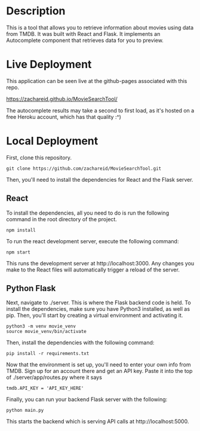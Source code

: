 # Description
This is a tool that allows you to retrieve information about movies using data from TMDB. It was built with React and Flask. It implements an Autocomplete component that retrieves data for you to preview.

# Live Deployment
This application can be seen live at the github-pages associated with this repo. 

https://zachareid.github.io/MovieSearchTool/

The autocomplete results may take a second to first load, as it's hosted on a free Heroku account, which has that quality :^)

# Local Deployment
First, clone this repository.

```
git clone https://github.com/zachareid/MovieSearchTool.git
```

Then, you'll need to install the dependencies for React and the Flask server.

## React
To install the dependencies, all you need to do is run the following command in the root directory of the project.

```
npm install
```

To run the react development server, execute the following command:

```
npm start
```

This runs the development server at http://localhost:3000. Any changes you make to the React files will automatically trigger a reload of the server.

## Python Flask
Next, navigate to ./server. This is where the Flask backend code is held. To install the dependencies, make sure you have Python3 installed, as well as pip. Then, you'll start by creating a virtual environment and activating it.

```
python3 -m venv movie_venv
source movie_venv/bin/activate
```
Then, install the dependencies with the following command:

```
pip install -r requirements.txt
```

Now that the environment is set up, you'll need to enter your own info from TMDB. Sign up for an account there and get an API key. Paste it into the top of ./server/app/routes.py where it says

```
tmdb.API_KEY = 'API_KEY_HERE'
```

Finally, you can run your backend Flask server with the following:

```
python main.py
```

This starts the backend which is serving API calls at http://localhost:5000.
